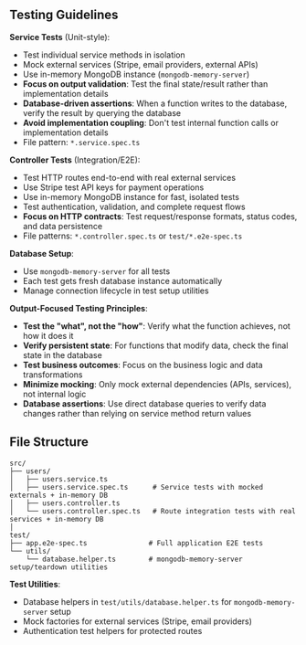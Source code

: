 ## Testing Guidelines

**Service Tests** (Unit-style):
- Test individual service methods in isolation
- Mock external services (Stripe, email providers, external APIs)
- Use in-memory MongoDB instance (`mongodb-memory-server`)
- **Focus on output validation**: Test the final state/result rather than implementation details
- **Database-driven assertions**: When a function writes to the database, verify the result by querying the database
- **Avoid implementation coupling**: Don't test internal function calls or implementation details
- File pattern: `*.service.spec.ts`

**Controller Tests** (Integration/E2E):
- Test HTTP routes end-to-end with real external services
- Use Stripe test API keys for payment operations
- Use in-memory MongoDB instance for fast, isolated tests
- Test authentication, validation, and complete request flows
- **Focus on HTTP contracts**: Test request/response formats, status codes, and data persistence
- File patterns: `*.controller.spec.ts` or `test/*.e2e-spec.ts`

**Database Setup**:
- Use `mongodb-memory-server` for all tests
- Each test gets fresh database instance automatically
- Manage connection lifecycle in test setup utilities

**Output-Focused Testing Principles**:
- **Test the "what", not the "how"**: Verify what the function achieves, not how it does it
- **Verify persistent state**: For functions that modify data, check the final state in the database
- **Test business outcomes**: Focus on the business logic and data transformations
- **Minimize mocking**: Only mock external dependencies (APIs, services), not internal logic
- **Database assertions**: Use direct database queries to verify data changes rather than relying on service method return values

## File Structure

```
src/
├── users/
│   ├── users.service.ts
│   ├── users.service.spec.ts      # Service tests with mocked externals + in-memory DB
│   ├── users.controller.ts
│   └── users.controller.spec.ts   # Route integration tests with real services + in-memory DB
│
test/
├── app.e2e-spec.ts               # Full application E2E tests
└── utils/
    └── database.helper.ts        # mongodb-memory-server setup/teardown utilities
```

**Test Utilities**:
- Database helpers in `test/utils/database.helper.ts` for `mongodb-memory-server` setup
- Mock factories for external services (Stripe, email providers)
- Authentication test helpers for protected routes